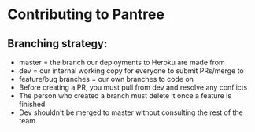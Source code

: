 # Contributing to Pantree

## Branching strategy:
- master = the branch our deployments to Heroku are made from
- dev = our internal working copy for everyone to submit PRs/merge to
- feature/bug branches = our own branches to code on
- Before creating a PR, you must pull from dev and resolve any conflicts
- The person who created a branch must delete it once a feature is finished
- Dev shouldn't be merged to master without consulting the rest of the team